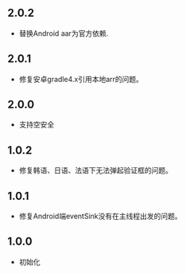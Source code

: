 ## 2.0.2

* 替换Android aar为官方依赖.
## 2.0.1

* 修复安卓gradle4.x引用本地arr的问题。

## 2.0.0

* 支持空安全

## 1.0.2

* 修复韩语、日语、法语下无法弹起验证框的问题。

## 1.0.1

* 修复Android端eventSink没有在主线程出发的问题。

## 1.0.0

* 初始化
